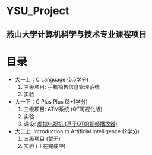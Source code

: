 # YSU_Project
燕山大学计算机科学与技术专业课程项目
---
# 目录

- 大一上：C Language (5.5学分)
    1. 三级项目: 手机销售信息管理系统
    2. 实验
- 大一下：C Plus Plus (3+1学分)
    1. 三级项目: ATM系统 (QT可视化版)
    2. 实验
    3. 课设: [虚拟电视机 (基于QT的视频播放器)](https://github.com/LeeJc02/Qt_Player)
- 大二上: Introduction to Artificial Intelligence (2学分)
    1. 三级项目 (暂无)
    2. 实验 (正在完成中)
